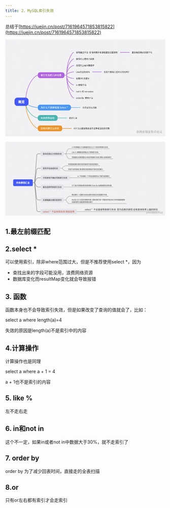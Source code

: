 ```yaml
---
title: 2、MySQL索引失效
---
```

总结于[https://juejin.cn/post/7161964571853815822](https://juejin.cn/post/7161964571853815822)

![1711075173241](image/mysql_index_not_use/1711075173241.png)

![1711075844947](image/mysql_index_not_use/1711075844947.png)

## 1.最左前缀匹配

## 2.select *

可以使用索引，除非where范围过大，但是不推荐使用select *，因为

- 查找出来的字段可能没用，浪费网络资源
- 数据库变化而resultMap变化就会导致报错

## 3. 函数

函数本身也不会导致索引失效，但是如果改变了查询的值就会了，比如：

select a where length(a)=4

失效的原因是length(a)不是索引中的内容

## 4.计算操作

计算操作也是同理

select a where a + 1 = 4

a + 1也不是索引的内容

## 5. like %

左不走右走

## 6. in和not in

这个不一定，如果in或者not in中数据大于30%，就不走索引了

## 7. order by

order by 为了减少回表时间，直接走的全表扫描

## 8.or

只有or左右都有索引才会走索引
